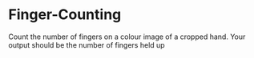# Finger-Counting
Count the number of fingers on a colour image of a cropped hand. Your output should be the number of fingers held up
